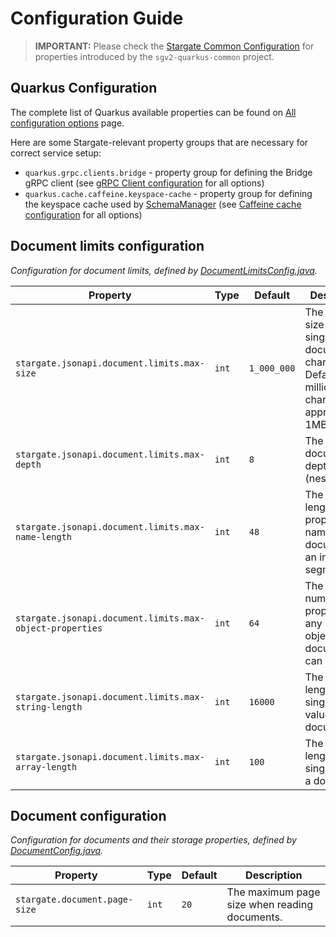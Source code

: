 # Configuration Guide

> **IMPORTANT:** Please check the [Stargate Common Configuration](https://github.com/stargate/stargate/blob/main/apis/sgv2-quarkus-common/CONFIGURATION.md) for properties introduced by the `sgv2-quarkus-common` project.

## Quarkus Configuration

The complete list of Quarkus available properties can be found on [All configuration options](https://quarkus.io/guides/all-config) page.

Here are some Stargate-relevant property groups that are necessary for correct service setup:

* `quarkus.grpc.clients.bridge` - property group for defining the Bridge gRPC client (see [gRPC Client configuration](https://quarkus.io/guides/grpc-service-consumption#client-configuration) for all options)
* `quarkus.cache.caffeine.keyspace-cache` - property group  for defining the keyspace cache used by [SchemaManager](../sgv2-quarkus-common/src/main/java/io/stargate/sgv2/api/common/schema/SchemaManager.java) (see [Caffeine cache configuration](https://quarkus.io/guides/cache#caffeine-configuration-properties) for all options)


## Document limits configuration
*Configuration for document limits, defined by [DocumentLimitsConfig.java](src/main/java/io/stargate/sgv2/jsonapi/config/DocumentLimitsConfig.java).*

| Property                                                 | Type  | Default     | Description                                                                                                 |
|----------------------------------------------------------|-------|-------------|-------------------------------------------------------------------------------------------------------------|
| `stargate.jsonapi.document.limits.max-size`              | `int` | `1_000_000` | The maximum size of a single document in characters. Defaults to 1 million characters or approximately 1MB. |
| `stargate.jsonapi.document.limits.max-depth`             | `int` | `8`         | The maximum document depth (nesting).                                                                       |
| `stargate.jsonapi.document.limits.max-name-length`       | `int` | `48`        | The maximum length of property names in a document for an individual segment.                               |
| `stargate.jsonapi.document.limits.max-object-properties` | `int` | `64`        | The maximum number of properties any single object in a document can contain.                               |
| `stargate.jsonapi.document.limits.max-string-length`     | `int` | `16000`     | The maximum length of a single string value in a document.                                                  |
| `stargate.jsonapi.document.limits.max-array-length`      | `int` | `100`       | The maximum length of a single array in a document.                                                         |

## Document configuration
*Configuration for documents and their storage properties, defined by [DocumentConfig.java](src/main/java/io/stargate/sgv2/jsonapi/service/bridge/config/DocumentConfig.java).*

| Property                                        | Type     | Default      | Description                                                        |
|-------------------------------------------------|----------|--------------|--------------------------------------------------------------------|
| `stargate.document.page-size`                   | `int`    | `20`         | The maximum page size when reading documents.                      |